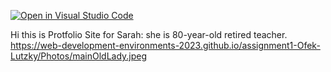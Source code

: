 [![Open in Visual Studio Code](https://classroom.github.com/assets/open-in-vscode-c66648af7eb3fe8bc4f294546bfd86ef473780cde1dea487d3c4ff354943c9ae.svg)](https://classroom.github.com/online_ide?assignment_repo_id=10466896&assignment_repo_type=AssignmentRepo)

Hi this is Protfolio Site for Sarah:
  she is 80-year-old retired teacher.
  https://web-development-environments-2023.github.io/assignment1-Ofek-Lutzky/Photos/mainOldLady.jpeg
  
  
